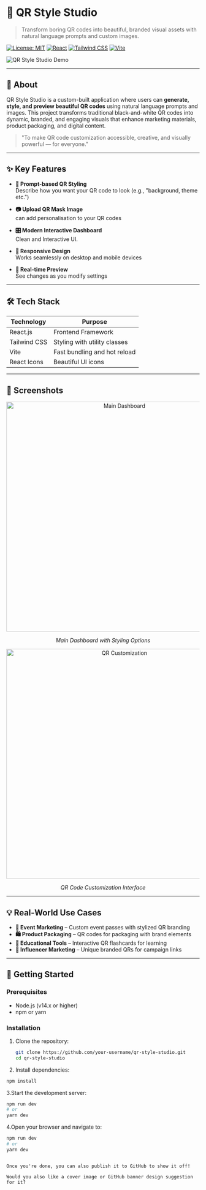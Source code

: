 # 🚀 QR Style Studio

> Transform boring QR codes into beautiful, branded visual assets with natural language prompts and custom images.

[![License: MIT](https://img.shields.io/badge/License-MIT-blue.svg)](https://opensource.org/licenses/MIT)
[![React](https://img.shields.io/badge/React-v18.2.0-blue)](https://reactjs.org/)
[![Tailwind CSS](https://img.shields.io/badge/Tailwind_CSS-v3.3.3-38B2AC)](https://tailwindcss.com/)
[![Vite](https://img.shields.io/badge/Vite-v4.4.9-646CFF)](https://vitejs.dev/)

![QR Style Studio Demo](./assets/qr-style-demo.png)

---

## 🎯 About

QR Style Studio is a custom-built application where users can **generate, style, and preview beautiful QR codes** using natural language prompts and images. This project transforms traditional black-and-white QR codes into dynamic, branded, and engaging visuals that enhance marketing materials, product packaging, and digital content.

> "To make QR code customization accessible, creative, and visually powerful — for everyone."

---

## ✨ Key Features

- **🎨 Prompt-based QR Styling**  
  Describe how you want your QR code to look (e.g., "background, theme etc.")

- **📷 Upload QR Mask Image**  
  can add personalisation to your QR codes

- **🎛️ Modern Interactive Dashboard**  
  Clean and Interactive UI.

- **📱 Responsive Design**  
  Works seamlessly on desktop and mobile devices

- **🔄 Real-time Preview**  
  See changes as you modify settings

---

## 🛠️ Tech Stack

| Technology   | Purpose                      |
|--------------|------------------------------|
| React.js     | Frontend Framework           |
| Tailwind CSS | Styling with utility classes |
| Vite         | Fast bundling and hot reload |
| React Icons  | Beautiful UI icons           |

---

## 📸 Screenshots

<div align="center">
  <img src="![image](https://github.com/user-attachments/assets/0444b73e-54aa-445d-a1df-dc1e0e2f4cc9)
" alt="Main Dashboard" width="600"/>
  <p><em>Main Dashboard with Styling Options</em></p>
  
  <img src="./assets/qr-customization.png" alt="QR Customization" width="600"/>
  <p><em>QR Code Customization Interface</em></p>
</div>

---

## 💡 Real-World Use Cases

- **🎫 Event Marketing** – Custom event passes with stylized QR branding  
- **🛍️ Product Packaging** – QR codes for packaging with brand elements  
- **🏫 Educational Tools** – Interactive QR flashcards for learning  
- **📣 Influencer Marketing** – Unique branded QRs for campaign links  

---

## 🚀 Getting Started

### Prerequisites

- Node.js (v14.x or higher)
- npm or yarn

### Installation

1. Clone the repository:
   ```bash
   git clone https://github.com/your-username/qr-style-studio.git
   cd qr-style-studio
   ```
2. Install dependencies:
 ```bash
npm install
```
3.Start the development server:
```bash
npm run dev
# or
yarn dev
```
4.Open your browser and navigate to:
```bash
npm run dev
# or
yarn dev
```
```vbnet

Once you're done, you can also publish it to GitHub to show it off!

Would you also like a cover image or GitHub banner design suggestion for it?
```
